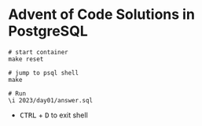 # Advent of Code Solutions in PostgreSQL

```shell
# start container
make reset

# jump to psql shell
make

# Run
\i 2023/day01/answer.sql
```
- <kbd>CTRL</kbd> + <kbd>D</kbd> to exit shell